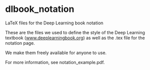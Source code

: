 # dlbook_notation
LaTeX files for the Deep Learning book notation

These are the files we used to define the style of the Deep Learning
textbook (www.deeplearningbook.org) as well as the .tex file for
the notation page.

We make them freely available for anyone to use.

For more information, see notation_example.pdf.
